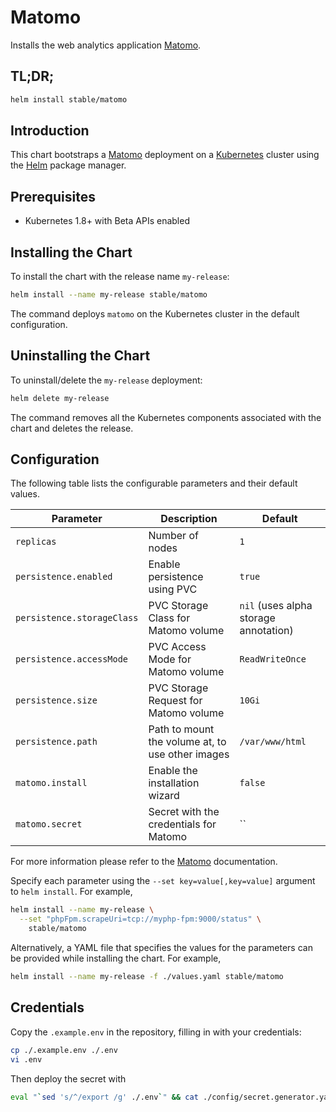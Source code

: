 # Matomo

Installs the web analytics application [Matomo](https://matomo.com).

## TL;DR;

```sh
helm install stable/matomo
```

## Introduction

This chart bootstraps a [Matomo](https://matomo.org) deployment on a [Kubernetes](http://kubernetes.io) cluster using the [Helm](https://helm.sh) package manager.

## Prerequisites

- Kubernetes 1.8+ with Beta APIs enabled

## Installing the Chart

To install the chart with the release name `my-release`:

```sh
helm install --name my-release stable/matomo
```

The command deploys `matomo` on the Kubernetes cluster in the default configuration.

## Uninstalling the Chart

To uninstall/delete the `my-release` deployment:

```sh
helm delete my-release
```

The command removes all the Kubernetes components associated with the chart and deletes the release.

## Configuration

The following table lists the configurable parameters and their default values.

| Parameter                  | Description                                      | Default                               |
|----------------------------|--------------------------------------------------|---------------------------------------|
| `replicas`                 | Number of nodes                                  | `1`                                   |
| `persistence.enabled`      | Enable persistence using PVC                     | `true`                                |
| `persistence.storageClass` | PVC Storage Class for Matomo volume              | `nil` (uses alpha storage annotation) |
| `persistence.accessMode`   | PVC Access Mode for Matomo volume                | `ReadWriteOnce`                       |
| `persistence.size`         | PVC Storage Request for Matomo volume            | `10Gi`                                |
| `persistence.path`         | Path to mount the volume at, to use other images | `/var/www/html`                       |
| `matomo.install`           | Enable the installation wizard                   | `false`                               |
| `matomo.secret`            | Secret with the credentials for Matomo           | ``                                    |

For more information please refer to the [Matomo](https://matomo.org/docs/) documentation.

Specify each parameter using the `--set key=value[,key=value]` argument to `helm install`. For example,

```sh
helm install --name my-release \
  --set "phpFpm.scrapeUri=tcp://myphp-fpm:9000/status" \
    stable/matomo
```

Alternatively, a YAML file that specifies the values for the parameters can be provided while installing the chart. For example,

```sh
helm install --name my-release -f ./values.yaml stable/matomo
```

## Credentials

Copy the `.example.env` in the repository, filling in with your credentials:

```sh
cp ./.example.env ./.env
vi .env
```

Then deploy the secret with

```sh
eval "`sed 's/^/export /g' ./.env`" && cat ./config/secret.generator.yaml | envsubst | kubectl apply -f -
```
